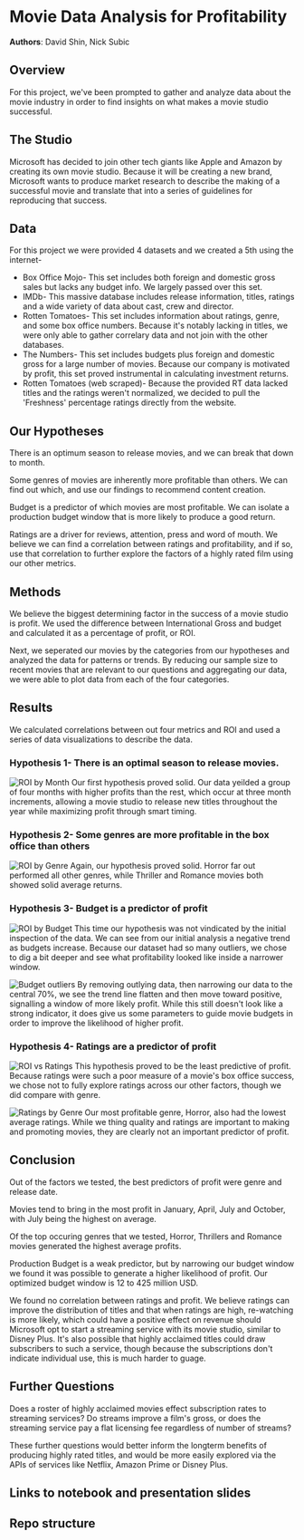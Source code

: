 # Movie Data Analysis for Profitability

**Authors**: David Shin, Nick Subic

## Overview

For this project, we've been prompted to gather and analyze data about the movie industry in order to find insights on what makes a movie studio successful.

## The Studio

Microsoft has decided to join other tech giants like Apple and Amazon by creating its own movie studio. Because it will be creating a new brand, Microsoft wants to produce market research to describe the making of a successful movie and translate that into a series of guidelines for reproducing that success.

## Data

For this project we were provided 4 datasets and we created a 5th using the internet-
* Box Office Mojo- This set includes both foreign and domestic gross sales but lacks any budget info. We largely passed over this set.
* IMDb- This massive database includes release information, titles, ratings and a wide variety of data about cast, crew and director. 
* Rotten Tomatoes- This set includes information about ratings, genre, and some box office numbers. Because it's notably lacking in titles, we were only able to gather correlary data and not join with the other databases.
* The Numbers- This set includes budgets plus foreign and domestic gross for a large number of movies. Because our company is motivated by profit, this set proved instrumental in calculating investment returns.
* Rotten Tomatoes (web scraped)- Because the provided RT data lacked titles and the ratings weren't normalized, we decided to pull the 'Freshness' percentage ratings directly from the website.

## Our Hypotheses

There is an optimum season to release movies, and we can break that down to month.

Some genres of movies are inherently more profitable than others. We can find out which, and use our findings to recommend content creation.

Budget is a predictor of which movies are most profitable. We can isolate a production budget window that is more likely to produce a good return.

Ratings are a driver for reviews, attention, press and word of mouth. We believe we can find a correlation between ratings and profitability, and if so, use that correlation to further explore the factors of a highly rated film using our other metrics.

## Methods

We believe the biggest determining factor in the success of a movie studio is profit. We used the difference between International Gross and budget and calculated it as a percentage of profit, or ROI. 

Next, we seperated our movies by the categories from our hypotheses and analyzed the data for patterns or trends. By reducing our sample size to recent movies that are relevant to our questions and aggregating our data, we were able to plot data from each of the four categories.

## Results

We calculated correlations between out four metrics and ROI and used a series of data visualizations to describe the data.

### Hypothesis 1- There is an optimal season to release movies.
![ROI by Month](./Images/roi_by_month.png)
Our first hypothesis proved solid. Our data yeilded a group of four months with higher profits than the rest, which occur at three month increments, allowing a movie studio to release new titles throughout the year while maximizing profit through smart timing. 

### Hypothesis 2- Some genres are more profitable in the box office than others
![ROI by Genre](./Images/ROI_genre.png)
Again, our hypothesis proved solid. Horror far out performed all other genres, while Thriller and Romance movies both showed solid average returns.

### Hypothesis 3- Budget is a predictor of profit
![ROI by Budget](./Images/ROI_budget_fulldata.png)
This time our hypothesis was not vindicated by the initial inspection of the data. We can see from our initial analysis a negative trend as budgets increase. Because our dataset had so many outliers, we chose to dig a bit deeper and see what profitability looked like inside a narrower window.

![Budget outliers](./Images/budget_outliers.png)
By removing outlying data, then narrowing our data to the central 70%, we see the trend line flatten and then move toward positive, signalling a window of more likely profit. While this still doesn't look like a strong indicator, it does give us some parameters to guide movie budgets in order to improve the likelihood of higher profit.

### Hypothesis 4- Ratings are a predictor of profit
![ROI vs Ratings](./Images/ROI_vs_Rating.png)
This hypothesis proved to be the least predictive of profit. Because ratings were such a poor measure of a movie's box office success, we chose not to fully explore ratings across our other factors, though we did compare with genre.

![Ratings by Genre](./Images/genre_ratings.png)
Our most profitable genre, Horror, also had the lowest average ratings. While we thing quality and ratings are important to making and promoting movies, they are clearly not an important predictor of profit.

## Conclusion

Out of the factors we tested, the best predictors of profit were genre and release date. 

Movies tend to bring in the most profit in January, April, July and October, with July being the highest on average. 

Of the top occuring genres that we tested, Horror, Thrillers and Romance movies generated the highest average profits.

Production Budget is a weak predictor, but by narrowing our budget window we found it was possible to generate a higher likelihood of profit. Our optimized budget window is 12 to 425 million USD.

We found no correlation between ratings and profit. We believe ratings can improve the distribution of titles and that when ratings are high, re-watching is more likely, which could have a positive effect on revenue should Microsoft opt to start a streaming service with its movie studio, similar to Disney Plus. It's also possible that highly acclaimed titles could draw subscribers to such a service, though because the subscriptions don't indicate individual use, this is much harder to guage. 

## Further Questions

Does a roster of highly acclaimed movies effect subscription rates to streaming services? Do streams improve a film's gross, or does the streaming service pay a flat licensing fee regardless of number of streams?

These further questions would better inform the longterm benefits of producing highly rated titles, and would be more easily explored via the APIs of services like Netflix, Amazon Prime or Disney Plus. 

## Links to notebook and presentation slides



## Repo structure